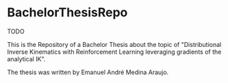 # BachelorThesisRepo

TODO

This is the Repository of a Bachelor Thesis
about the topic of "Distributional Inverse Kinematics with Reinforcement Learning leveraging gradients of the analytical
IK".

The thesis was written by Emanuel André Medina Araujo.